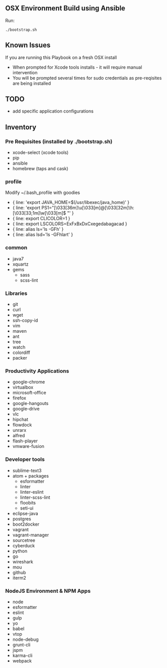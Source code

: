 ## OSX Environment Build using Ansible
Run:

```
./bootstrap.sh
```

## Known Issues
If you are running this Playbook on a fresh OSX install

* When prompted for Xcode tools installs - it will require manual intervention
* You will be prompted several times for sudo credentials as pre-reqisites are being installed

## TODO

* add specific application configurations

## Inventory

### Pre Requisites (installed by ./bootstrap.sh)

* xcode-select (xcode tools)
* pip
* ansible
* homebrew (taps and cask)

### profile
Modify ~/.bash_profile with goodies

* { line: 'export JAVA_HOME=$(/usr/libexec/java_home)' }
* { line: 'export PS1="\[\033[36m\]\u\[\033[m\]@\[\033[32m\]\h:\[\033[33;1m\]\w\[\033[m\]\$ "' }
* { line: export CLICOLOR=1 }
* { line: export LSCOLORS=ExFxBxDxCxegedabagacad }
* { line: alias ls='ls -GFh' }
* { line: alias lsd='ls -GFhlart' }

### common

* java7
* xquartz
* gems
  * sass
  * scss-lint
### Libraries

* git
* curl
* wget
* ssh-copy-id
* vim
* maven
* ant
* tree
* watch
* colordiff
* packer

### Productivity Applications

* google-chrome
* virtualbox
* microsoft-office
* firefox
* google-hangouts
* google-drive
* vlc
* hipchat
* flowdock
* unrarx
* alfred
* flash-player
* vmware-fusion

### Developer tools

* sublime-text3
* atom + packages
  * esformatter
  * linter
  * linter-eslint
  * linter-scss-lint
  * floobits
  * seti-ui
* eclipse-java
* postgres
* boot2docker
* vagrant
* vagrant-manager
* sourcetree
* cyberduck
* python
* go
* wireshark
* mou
* github
* iterm2

### NodeJS Environment & NPM Apps

* node
* esformatter
* eslint
* gulp
* yo
* babel
* vtop
* node-debug
* grunt-cli
* jspm
* karma-cli
* webpack
